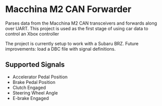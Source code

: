# Macchina M2 CAN Forwarder

Parses data from the Macchina M2 CAN transceivers and forwards along over UART.
This project is used as the first stage of using car data to control an Xbox controller

The project is currently setup to work with a Subaru BRZ. Future improvements: load a DBC file with signal definitions.

## Supported Signals

* Accelerator Pedal Position
* Brake Pedal Position
* Clutch Engaged
* Steering Wheel Angle
* E-brake Engaged
